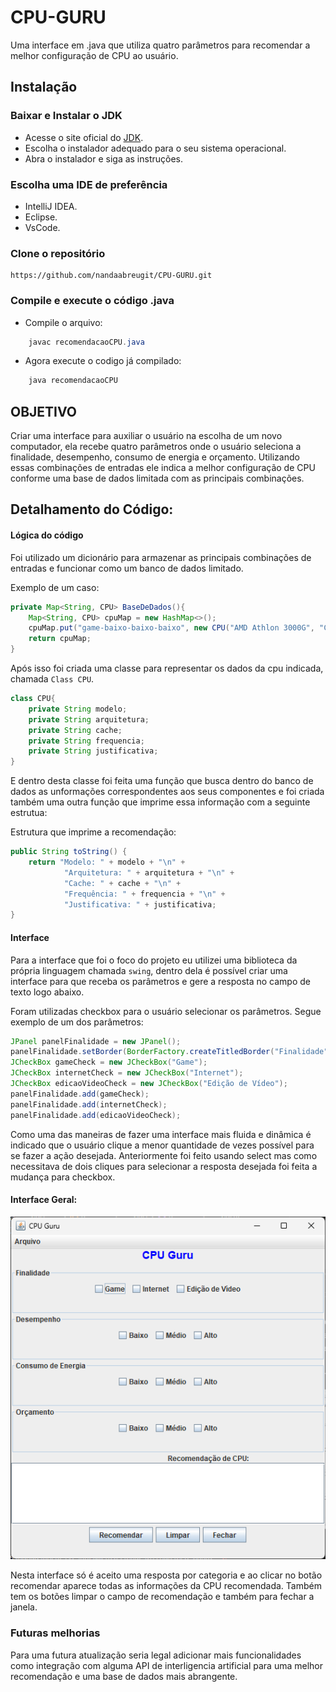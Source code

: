 # CPU-GURU
Uma interface em .java que utiliza quatro parâmetros para recomendar a melhor configuração de CPU ao usuário.

## Instalação
### Baixar e Instalar o JDK
* Acesse o site oficial do [JDK](https://www.oracle.com/java/technologies/javase-jdk11-downloads.html).
* Escolha o instalador adequado para o seu sistema operacional.
* Abra o instalador e siga as instruções.
### Escolha uma IDE de preferência
* IntelliJ IDEA.
* Eclipse.
* VsCode.

### Clone o repositório
    https://github.com/nandaabreugit/CPU-GURU.git

### Compile e execute o código .java
* Compile o arquivo:
```java
    javac recomendacaoCPU.java
```

* Agora execute o codigo já compilado:
```java
    java recomendacaoCPU
```

## OBJETIVO
Criar uma interface para auxiliar o usuário na escolha de um novo computador, ela recebe quatro parâmetros onde o usuário seleciona a finalidade, desempenho, consumo de energia e orçamento. Utilizando essas combinações de entradas ele indica a melhor configuração de CPU conforme uma base de dados limitada com as principais combinações.

## Detalhamento do Código:
#### Lógica do código
Foi utilizado um dicionário para armazenar as principais combinações de entradas e funcionar como um banco de dados limitado.

Exemplo de um caso:

```java
private Map<String, CPU> BaseDeDados(){
    Map<String, CPU> cpuMap = new HashMap<>();
    cpuMap.put("game-baixo-baixo-baixo", new CPU("AMD Athlon 3000G", "CISC", "64KB L1, 512KB L2", "3.5GHz", "Econômica e suficiente para jogos leves."));
    return cpuMap;
}   
```
Após isso foi criada uma classe para representar os dados da cpu indicada, chamada `Class CPU`.

```java
class CPU{
    private String modelo;
    private String arquitetura;
    private String cache;
    private String frequencia;
    private String justificativa;
}
```

E dentro desta classe foi feita uma função que busca dentro do banco de dados as unformações correspondentes aos seus componentes e foi criada também uma outra função que imprime essa informação com a seguinte estrutua:

Estrutura que imprime a recomendação:
```java
public String toString() {
    return "Modelo: " + modelo + "\n" +
            "Arquitetura: " + arquitetura + "\n" +
            "Cache: " + cache + "\n" +
            "Frequência: " + frequencia + "\n" +
            "Justificativa: " + justificativa;
}
```

#### Interface
Para a interface que foi o foco do projeto eu utilizei uma biblioteca da própria linguagem chamada `swing`, dentro dela é possível criar uma interface para que receba os parâmetros e gere a resposta no campo de texto logo abaixo.

Foram utilizadas checkbox para o usuário selecionar os parâmetros. Segue exemplo de um dos parâmetros:

```java
JPanel panelFinalidade = new JPanel();
panelFinalidade.setBorder(BorderFactory.createTitledBorder("Finalidade"));
JCheckBox gameCheck = new JCheckBox("Game");
JCheckBox internetCheck = new JCheckBox("Internet");
JCheckBox edicaoVideoCheck = new JCheckBox("Edição de Vídeo");
panelFinalidade.add(gameCheck);
panelFinalidade.add(internetCheck);
panelFinalidade.add(edicaoVideoCheck);
```

Como uma das maneiras de fazer uma interface mais fluida e dinâmica é indicado que o usuário clique a menor quantidade de vezes possível para se fazer a ação desejada. Anteriormente foi feito usando select mas como necessitava de dois cliques para selecionar a resposta desejada foi feita a mudança para checkbox.

#### Interface Geral:

![Interface Geral](interfacegeral.png)

Nesta interface só é aceito uma resposta por categoria e ao clicar no botão recomendar aparece todas as informações da CPU recomendada. Também tem os botões limpar o campo de recomendação e também para fechar a janela.

### Futuras melhorias
Para uma futura atualização seria legal adicionar mais funcionalidades como integração com alguma API de interligencia artificial para uma melhor recomendação e uma base de dados mais abrangente.